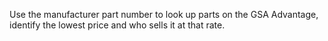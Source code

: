 Use the manufacturer part number to look up parts on the GSA Advantage, identify the lowest price and who sells it at that rate.